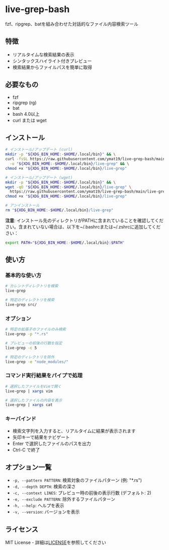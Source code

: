 # live-grep-bash

fzf、ripgrep、batを組み合わせた対話的なファイル内容検索ツール

## 特徴

- リアルタイムな検索結果の表示
- シンタックスハイライト付きプレビュー
- 検索結果からファイルパスを簡単に取得

## 必要なもの

- fzf
- ripgrep (rg)
- bat
- bash 4.0以上
- curl または wget

## インストール

```bash
# インストール/アップデート (curl)
mkdir -p "${XDG_BIN_HOME:-$HOME/.local/bin}" && \
curl -fsSL https://raw.githubusercontent.com/ymat19/live-grep-bash/main/live-grep \
  -o "${XDG_BIN_HOME:-$HOME/.local/bin}/live-grep" && \
chmod +x "${XDG_BIN_HOME:-$HOME/.local/bin}/live-grep"

# インストール/アップデート (wget)
mkdir -p "${XDG_BIN_HOME:-$HOME/.local/bin}" && \
wget -qO "${XDG_BIN_HOME:-$HOME/.local/bin}/live-grep" \
  https://raw.githubusercontent.com/ymat19/live-grep-bash/main/live-grep && \
chmod +x "${XDG_BIN_HOME:-$HOME/.local/bin}/live-grep"

# アンインストール
rm "${XDG_BIN_HOME:-$HOME/.local/bin}/live-grep"
```

**注意**: インストール先のディレクトリがPATHに含まれていることを確認してください。含まれていない場合は、以下を~/.bashrcまたは~/.zshrcに追加してください：

```bash
export PATH="${XDG_BIN_HOME:-$HOME/.local/bin}:$PATH"
```

## 使い方

### 基本的な使い方

```bash
# カレントディレクトリを検索
live-grep

# 特定のディレクトリを検索
live-grep src/
```

### オプション

```bash
# 特定の拡張子のファイルのみ検索
live-grep -p "*.rs"

# プレビューの前後の行数を指定
live-grep -c 5

# 特定のディレクトリを除外
live-grep -e "node_modules/"
```

### コマンド実行結果をパイプで処理

```bash
# 選択したファイルをVimで開く
live-grep | xargs vim

# 選択したファイルの内容を表示
live-grep | xargs cat
```

### キーバインド

- 検索文字列を入力すると、リアルタイムに結果が表示されます
- 矢印キーで結果をナビゲート
- Enter で選択したファイルのパスを出力
- Ctrl-C で終了

## オプション一覧

- `-p, --pattern PATTERN`: 検索対象のファイルパターン (例: "*.rs")
- `-d, --depth DEPTH`: 検索の深さ
- `-c, --context LINES`: プレビュー時の前後の表示行数 (デフォルト: 2)
- `-e, --exclude PATTERN`: 除外するファイルパターン
- `-h, --help`: ヘルプを表示
- `-v, --version`: バージョンを表示

## ライセンス

MIT License - 詳細は[LICENSE](LICENSE)を参照してください
